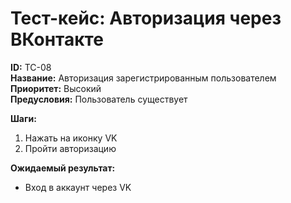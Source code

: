 # Тест-кейс: Авторизация через ВКонтакте 
**ID:** TC-08                                                                                   
**Название:** Авторизация зарегистрированным пользователем  
**Приоритет:** Высокий                                      
**Предусловия:** Пользователь существует


**Шаги:**
1. Нажать на иконку VK
2. Пройти авторизацию

**Ожидаемый результат:**
- Вход в аккаунт через VK
